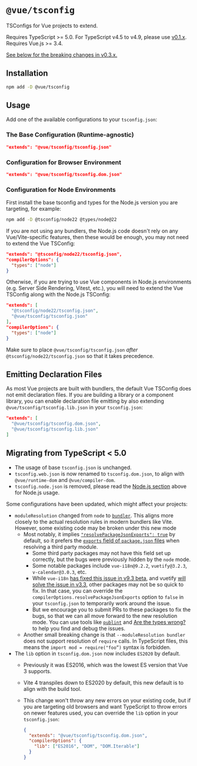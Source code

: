 # `@vue/tsconfig`

TSConfigs for Vue projects to extend.

Requires TypeScript >= 5.0. For TypeScript v4.5 to v4.9, please use [v0.1.x](https://www.npmjs.com/package/@vue/tsconfig/v/0.1.3).
Requires Vue.js >= 3.4.

[See below for the breaking changes in v0.3.x.](#migrating-from-typescript--50)

## Installation

```sh
npm add -D @vue/tsconfig
```

## Usage

Add one of the available configurations to your `tsconfig.json`:

### The Base Configuration (Runtime-agnostic)

```json
"extends": "@vue/tsconfig/tsconfig.json"
```

### Configuration for Browser Environment

```json
"extends": "@vue/tsconfig/tsconfig.dom.json"
```

### Configuration for Node Environments

First install the base tsconfig and types for the Node.js version you are targeting, for example:

```sh
npm add -D @tsconfig/node22 @types/node@22
```

If you are not using any bundlers, the Node.js code doesn't rely on any Vue/Vite-specific features, then these would be enough, you may not need to extend the Vue TSConfig:

```json
"extends": "@tsconfig/node22/tsconfig.json",
"compilerOptions": {
  "types": ["node"]
}
```

Otherwise, if you are trying to use Vue components in Node.js environments (e.g. Server Side Rendering, Vitest, etc.), you will need to extend the Vue TSConfig along with the Node.js TSConfig:

```json
"extends": [
  "@tsconfig/node22/tsconfig.json",
  "@vue/tsconfig/tsconfig.json"
],
"compilerOptions": {
  "types": ["node"]
}
```

Make sure to place `@vue/tsconfig/tsconfig.json` *after* `@tsconfig/node22/tsconfig.json` so that it takes precedence.

## Emitting Declaration Files

As most Vue projects are built with bundlers, the default Vue TSConfig does not emit declaration files. If you are building a library or a component library, you can enable declaration file emitting by also extending `@vue/tsconfig/tsconfig.lib.json` in your `tsconfig.json`:

```json
"extends": [
  "@vue/tsconfig/tsconfig.dom.json",
  "@vue/tsconfig/tsconfig.lib.json"
]
```

## Migrating from TypeScript < 5.0

- The usage of base `tsconfig.json` is unchanged.
- `tsconfig.web.json` is now renamed to `tsconfig.dom.json`, to align with `@vue/runtime-dom` and `@vue/compiler-dom`.
- `tsconfig.node.json` is removed, please read the [Node.js section](#configuration-for-node-environments) above for Node.js usage.

Some configurations have been updated, which might affect your projects:

- `moduleResolution` changed from `node` to [`bundler`](https://devblogs.microsoft.com/typescript/announcing-typescript-5-0/#moduleresolution-bundler). This aligns more closely to the actual resolution rules in modern bundlers like Vite. However, some existing code may be broken under this new mode
  - Most notably, it implies [`"resolvePackageJsonExports": true`](https://www.typescriptlang.org/tsconfig#resolvePackageJsonExports) by default, so it prefers the [`exports` field of `package.json` files](https://nodejs.org/api/packages.html#exports) when resolving a third party module.
    - Some third party packages may not have this field set up correctly, but the bugs were previously hidden by the `node` mode.
    - Some notable packages include `vue-i18n@9.2.2`, `vuetify@3.2.3`, `v-calendar@3.0.3`, etc.
    - While `vue-i18n` [has fixed this issue in v9.3 beta](https://github.com/intlify/vue-i18n-next/issues/1327#issuecomment-1539491735), and vuetify [will solve the issue in v3.3](https://github.com/vuetifyjs/vuetify/commit/5e08832fabe80ddc839907d13c7279a091ddfee5), other packages may not be so quick to fix. In that case, you can override the `compilerOptions.resolvePackageJsonExports` option to `false` in your `tsconfig.json` to temporarily work around the issue.
    - But we encourage you to submit PRs to these packages to fix the bugs, so that we can all move forward to the new resolution mode. You can use tools like [`publint`](https://publint.dev/) and [Are the types wrong?](https://arethetypeswrong.github.io/) to help you find and debug the issues.
  - Another small breaking change is that `--moduleResolution bundler` does not support resolution of `require` calls. In TypeScript files, this means the `import mod = require("foo”)` syntax is forbidden.
- The `lib` option in `tsconfig.dom.json` now includes `ES2020` by default.
  - Previously it was ES2016, which was the lowest ES version that Vue 3 supports.
  - Vite 4 transpiles down to ES2020 by default, this new default is to align with the build tool.
  - This change won't throw any new errors on your existing code, but if you are targeting old browsers and want TypeScript to throw errors on newer features used, you can override the `lib` option in your `tsconfig.json`:

    ```json
    {
      "extends": "@vue/tsconfig/tsconfig.dom.json",
      "compilerOptions": {
        "lib": ["ES2016", "DOM", "DOM.Iterable"]
      }
    }
    ```
